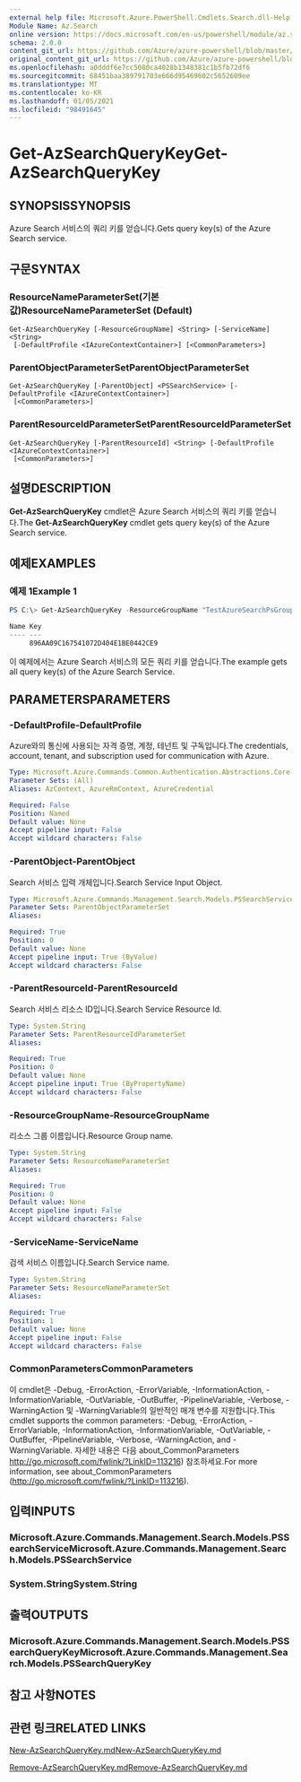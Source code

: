 ```yaml
---
external help file: Microsoft.Azure.PowerShell.Cmdlets.Search.dll-Help.xml
Module Name: Az.Search
online version: https://docs.microsoft.com/en-us/powershell/module/az.search/get-azsearchquerykey
schema: 2.0.0
content_git_url: https://github.com/Azure/azure-powershell/blob/master/src/Search/Search/help/Get-AzSearchQueryKey.md
original_content_git_url: https://github.com/Azure/azure-powershell/blob/master/src/Search/Search/help/Get-AzSearchQueryKey.md
ms.openlocfilehash: a0dddf6e7cc5080ca4028b1348381c1b5fb72df6
ms.sourcegitcommit: 68451baa389791703e666d95469602c5652609ee
ms.translationtype: MT
ms.contentlocale: ko-KR
ms.lasthandoff: 01/05/2021
ms.locfileid: "98491645"
---
```

# <span data-ttu-id="68e9f-101">Get-AzSearchQueryKey</span><span class="sxs-lookup"><span data-stu-id="68e9f-101">Get-AzSearchQueryKey</span></span>

## <span data-ttu-id="68e9f-102">SYNOPSIS</span><span class="sxs-lookup"><span data-stu-id="68e9f-102">SYNOPSIS</span></span>
<span data-ttu-id="68e9f-103">Azure Search 서비스의 쿼리 키를 얻습니다.</span><span class="sxs-lookup"><span data-stu-id="68e9f-103">Gets query key(s) of the Azure Search service.</span></span>

## <span data-ttu-id="68e9f-104">구문</span><span class="sxs-lookup"><span data-stu-id="68e9f-104">SYNTAX</span></span>

### <span data-ttu-id="68e9f-105">ResourceNameParameterSet(기본값)</span><span class="sxs-lookup"><span data-stu-id="68e9f-105">ResourceNameParameterSet (Default)</span></span>
```
Get-AzSearchQueryKey [-ResourceGroupName] <String> [-ServiceName] <String>
 [-DefaultProfile <IAzureContextContainer>] [<CommonParameters>]
```

### <span data-ttu-id="68e9f-106">ParentObjectParameterSet</span><span class="sxs-lookup"><span data-stu-id="68e9f-106">ParentObjectParameterSet</span></span>
```
Get-AzSearchQueryKey [-ParentObject] <PSSearchService> [-DefaultProfile <IAzureContextContainer>]
 [<CommonParameters>]
```

### <span data-ttu-id="68e9f-107">ParentResourceIdParameterSet</span><span class="sxs-lookup"><span data-stu-id="68e9f-107">ParentResourceIdParameterSet</span></span>
```
Get-AzSearchQueryKey [-ParentResourceId] <String> [-DefaultProfile <IAzureContextContainer>]
 [<CommonParameters>]
```

## <span data-ttu-id="68e9f-108">설명</span><span class="sxs-lookup"><span data-stu-id="68e9f-108">DESCRIPTION</span></span>
<span data-ttu-id="68e9f-109">**Get-AzSearchQueryKey** cmdlet은 Azure Search 서비스의 쿼리 키를 얻습니다.</span><span class="sxs-lookup"><span data-stu-id="68e9f-109">The **Get-AzSearchQueryKey** cmdlet gets query key(s) of the Azure Search service.</span></span>

## <span data-ttu-id="68e9f-110">예제</span><span class="sxs-lookup"><span data-stu-id="68e9f-110">EXAMPLES</span></span>

### <span data-ttu-id="68e9f-111">예제 1</span><span class="sxs-lookup"><span data-stu-id="68e9f-111">Example 1</span></span>
```powershell
PS C:\> Get-AzSearchQueryKey -ResourceGroupName "TestAzureSearchPsGroup" -ServiceName "pstestazuresearch01"

Name Key                             
---- ---                             
     896AA09C167541072D404E1BE0442CE9
```

<span data-ttu-id="68e9f-112">이 예제에서는 Azure Search 서비스의 모든 쿼리 키를 얻습니다.</span><span class="sxs-lookup"><span data-stu-id="68e9f-112">The example gets all query key(s) of the Azure Search Service.</span></span>

## <span data-ttu-id="68e9f-113">PARAMETERS</span><span class="sxs-lookup"><span data-stu-id="68e9f-113">PARAMETERS</span></span>

### <span data-ttu-id="68e9f-114">-DefaultProfile</span><span class="sxs-lookup"><span data-stu-id="68e9f-114">-DefaultProfile</span></span>
<span data-ttu-id="68e9f-115">Azure와의 통신에 사용되는 자격 증명, 계정, 테넌트 및 구독입니다.</span><span class="sxs-lookup"><span data-stu-id="68e9f-115">The credentials, account, tenant, and subscription used for communication with Azure.</span></span>

```yaml
Type: Microsoft.Azure.Commands.Common.Authentication.Abstractions.Core.IAzureContextContainer
Parameter Sets: (All)
Aliases: AzContext, AzureRmContext, AzureCredential

Required: False
Position: Named
Default value: None
Accept pipeline input: False
Accept wildcard characters: False
```

### <span data-ttu-id="68e9f-116">-ParentObject</span><span class="sxs-lookup"><span data-stu-id="68e9f-116">-ParentObject</span></span>
<span data-ttu-id="68e9f-117">Search 서비스 입력 개체입니다.</span><span class="sxs-lookup"><span data-stu-id="68e9f-117">Search Service Input Object.</span></span>

```yaml
Type: Microsoft.Azure.Commands.Management.Search.Models.PSSearchService
Parameter Sets: ParentObjectParameterSet
Aliases:

Required: True
Position: 0
Default value: None
Accept pipeline input: True (ByValue)
Accept wildcard characters: False
```

### <span data-ttu-id="68e9f-118">-ParentResourceId</span><span class="sxs-lookup"><span data-stu-id="68e9f-118">-ParentResourceId</span></span>
<span data-ttu-id="68e9f-119">Search 서비스 리소스 ID입니다.</span><span class="sxs-lookup"><span data-stu-id="68e9f-119">Search Service Resource Id.</span></span>

```yaml
Type: System.String
Parameter Sets: ParentResourceIdParameterSet
Aliases:

Required: True
Position: 0
Default value: None
Accept pipeline input: True (ByPropertyName)
Accept wildcard characters: False
```

### <span data-ttu-id="68e9f-120">-ResourceGroupName</span><span class="sxs-lookup"><span data-stu-id="68e9f-120">-ResourceGroupName</span></span>
<span data-ttu-id="68e9f-121">리소스 그룹 이름입니다.</span><span class="sxs-lookup"><span data-stu-id="68e9f-121">Resource Group name.</span></span>

```yaml
Type: System.String
Parameter Sets: ResourceNameParameterSet
Aliases:

Required: True
Position: 0
Default value: None
Accept pipeline input: False
Accept wildcard characters: False
```

### <span data-ttu-id="68e9f-122">-ServiceName</span><span class="sxs-lookup"><span data-stu-id="68e9f-122">-ServiceName</span></span>
<span data-ttu-id="68e9f-123">검색 서비스 이름입니다.</span><span class="sxs-lookup"><span data-stu-id="68e9f-123">Search Service name.</span></span>

```yaml
Type: System.String
Parameter Sets: ResourceNameParameterSet
Aliases:

Required: True
Position: 1
Default value: None
Accept pipeline input: False
Accept wildcard characters: False
```

### <span data-ttu-id="68e9f-124">CommonParameters</span><span class="sxs-lookup"><span data-stu-id="68e9f-124">CommonParameters</span></span>
<span data-ttu-id="68e9f-125">이 cmdlet은 -Debug, -ErrorAction, -ErrorVariable, -InformationAction, -InformationVariable, -OutVariable, -OutBuffer, -PipelineVariable, -Verbose, -WarningAction 및 -WarningVariable의 일반적인 매개 변수를 지원합니다.</span><span class="sxs-lookup"><span data-stu-id="68e9f-125">This cmdlet supports the common parameters: -Debug, -ErrorAction, -ErrorVariable, -InformationAction, -InformationVariable, -OutVariable, -OutBuffer, -PipelineVariable, -Verbose, -WarningAction, and -WarningVariable.</span></span> <span data-ttu-id="68e9f-126">자세한 내용은 다음 about_CommonParameters http://go.microsoft.com/fwlink/?LinkID=113216) 참조하세요.</span><span class="sxs-lookup"><span data-stu-id="68e9f-126">For more information, see about_CommonParameters (http://go.microsoft.com/fwlink/?LinkID=113216).</span></span>

## <span data-ttu-id="68e9f-127">입력</span><span class="sxs-lookup"><span data-stu-id="68e9f-127">INPUTS</span></span>

### <span data-ttu-id="68e9f-128">Microsoft.Azure.Commands.Management.Search.Models.PSSearchService</span><span class="sxs-lookup"><span data-stu-id="68e9f-128">Microsoft.Azure.Commands.Management.Search.Models.PSSearchService</span></span>

### <span data-ttu-id="68e9f-129">System.String</span><span class="sxs-lookup"><span data-stu-id="68e9f-129">System.String</span></span>

## <span data-ttu-id="68e9f-130">출력</span><span class="sxs-lookup"><span data-stu-id="68e9f-130">OUTPUTS</span></span>

### <span data-ttu-id="68e9f-131">Microsoft.Azure.Commands.Management.Search.Models.PSSearchQueryKey</span><span class="sxs-lookup"><span data-stu-id="68e9f-131">Microsoft.Azure.Commands.Management.Search.Models.PSSearchQueryKey</span></span>

## <span data-ttu-id="68e9f-132">참고 사항</span><span class="sxs-lookup"><span data-stu-id="68e9f-132">NOTES</span></span>

## <span data-ttu-id="68e9f-133">관련 링크</span><span class="sxs-lookup"><span data-stu-id="68e9f-133">RELATED LINKS</span></span>

[<span data-ttu-id="68e9f-134">New-AzSearchQueryKey.md</span><span class="sxs-lookup"><span data-stu-id="68e9f-134">New-AzSearchQueryKey.md</span></span>](./New-AzSearchQueryKey.md)

[<span data-ttu-id="68e9f-135">Remove-AzSearchQueryKey.md</span><span class="sxs-lookup"><span data-stu-id="68e9f-135">Remove-AzSearchQueryKey.md</span></span>](./Remove-AzSearchQueryKey.md)